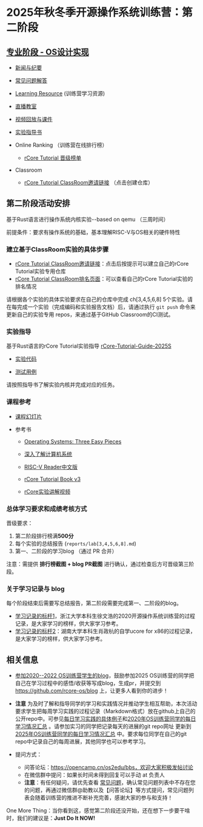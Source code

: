 # 2025年秋冬季开源操作系统训练营：第二阶段

## [专业阶段 - OS设计实现](https://opencamp.cn/os2edu/camp/2025spring/stage/2)

- [新闻与纪要](./news.md)
- [常见问题解答](./QA.md)
- [Learning Resource](./relatedinfo.md) (训练营学习资源)
- [直播教室](https://opencamp.cn/os2edu/camp/2025spring/stage/2)
- [视频回放与课件](https://opencamp.cn/os2edu/camp/2025spring/stage/2?tab=video)
- [实验指导书](https://learningos.cn/rCore-Camp-Guide-2025S/)

- Online Ranking （训练营在线排行榜）
  - [rCore Tutorial 晋级榜单](https://opencamp.cn/os2edu/camp/2025spring/stage/2?tab=rank)
- Classroom
  - [rCore Tutorial ClassRoom邀请链接](https://classroom.github.com/a/pTgmDIG6) （点击创建仓库）


## 第二阶段活动安排

基于Rust语言进行操作系统内核实验--based on qemu （三周时间）

前提条件：要求有操作系统的基础，基本理解RISC-V与OS相关的硬件特性


### 建立基于ClassRoom实验的具体步骤

- [rCore Tutorial ClassRoom邀请链接](https://classroom.github.com/a/pTgmDIG6)：点击后按提示可以建立自己的rCore Tutorial实验专用仓库
- [rCore Tutorial ClassRoom排名页面](https://opencamp.cn/os2edu/camp/2025spring/stage/2?tab=rank)：可以查看自己的rCore Tutorial实验的排名情况

请根据各个实验的具体实验要求在自己的仓库中完成 ch[3,4,5,6,8] 5个实验。请在每完成一个实验（完成编码和实验报告文档）后，请通过执行 `git push` 命令来更新自己的实验专用 repos，来通过基于GitHub Classroom的CI测试。

### 实验指导

基于Rust语言的rCore Tutorial实验指导 [rCore-Tutorial-Guide-2025S](https://learningos.github.io/rCore-Tutorial-Guide-2025S/)

- [实验代码](https://github.com/LearningOS/rCore-Tutorial-Code-2025S)

- [测试用例](https://github.com/LearningOS/rCore-Tutorial-Test-2025S)

请按照指导书了解实验内核并完成对应的任务。

### 课程参考

- [课程幻灯片](https://www.yuque.com/docs/share/4c39608f-3051-4445-96ca-f3c018cb96c7)

- 参考书

  - [Operating Systems: Three Easy Pieces](https://pages.cs.wisc.edu/~remzi/OSTEP/)
  - [深入了解计算机系统](https://hansimov.gitbook.io/csapp/)
  - [RISC-V Reader中文版](http://riscvbook.com/chinese/RISC-V-Reader-Chinese-v2p1.pdf)
  - [rCore Tutorial Book v3](https://learningos.github.io/rCore-Tutorial-Book-v3/)

  - [rCore实验讲解视频](https://www.yuque.com/docs/share/1b5b9260-8a80-4427-a612-78ec72b37e5f)

### 总体学习要求和成绩考核方式

晋级要求：

1. 第二阶段排行榜满**500分**
2. 每个实验的总结报告 (`reports/lab[3,4,5,6,8].md`)
3. 第一、二阶段的学习blog （通过 PR 合并）

注意：需提供 **排行榜截图 + blog PR截图** 进行确认，通过检查后方可晋级第三阶段。


### 关于学习记录与 blog

每个阶段结束后需要写总结报告，第二阶段需要完成第一、二阶段的blog。

- [学习记录的标杆1](https://github.com/LearningOS/record)，浙江大学本科生徐文浩的2020开源操作系统训练营的过程记录，是大家学习的榜样，供大家学习参考。
- [学习记录的标杆2](https://kiprey.github.io/tags/uCore/)：湖南大学本科生肖政杭的自学ucore for x86的过程记录，是大家学习的榜样，供大家学习参考。


## 相关信息

- [参加2020--2022 OS训练营学生的blog](https://rcore-os.github.io/blog/)，鼓励参加2025 OS训练营的同学把自己在学习过程中的感悟/收获等写成blog，生成pr，并提交到 <https://github.com/rcore-os/blog> 上，让更多人看到你的进步！
- **注意** 为及时了解和指导同学的学习和实践情况并推动学生相互帮助，本次活动要求学生把每周学习实践的过程记录（Markdown格式）放在github上自己的公开repo中。可参见[每日学习实践的具体例子](https://github.com/GCYYfun/DailySchedule)和[2020年OS训练营同学的每日学习情况汇总](https://github.com/rcore-os/rCore-Tutorial/issues/18 ) 。请参加实习的同学把记录每天的进展的git repo网址 更新到[2025年OS训练营同学的每日学习情况汇总](https://github.com/LearningOS/rust-based-os-comp2025/issues/1) 中。要求每位同学在自己的git repo中记录自己的每周进展，其他同学也可以参考学习。
- 提问方式：

  - 问答论坛：https://opencamp.cn/os2edu/bbs，欢迎大家积极发帖讨论
  - 在微信群中提问：如果长时间未得到回复可以手动 at 负责人
  - **注意**：有任何疑问，请优先查看 [常见问题](https://github.com/LearningOS/rust-based-os-comp2025/blob/main/QA.md)，确认常见问题列表中不存在您的问题，再通过微信群@助教以及【问答论坛】等方式提问，常见问题列表会随着训练营的推进不断补充完善，感谢大家的参与和支持！


One More Thing：当你看到这，感觉第二阶段还没开始，还在想下一步要干啥时，我们的建议是：**Just Do It NOW!**